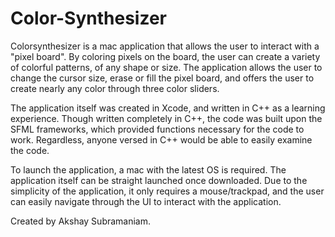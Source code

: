 # Color-Synthesizer
Colorsynthesizer is a mac application that allows the user to interact with a "pixel board". By coloring pixels on the board, the 
user can create a variety of colorful patterns, of any shape or size. The application allows the user to change 
the cursor size, erase or fill the pixel board, and offers the user to create nearly any color through three color sliders.

The application itself was created in Xcode, and written in C++ as a learning experience. Though written completely in C++, the code was built upon the SFML frameworks, which provided functions necessary for the code to work. Regardless, anyone versed in C++ would be able to easily examine the code.

To launch the application, a mac with the
latest OS is required. The application itself can be straight launched once downloaded. Due to the simplicity of the application, it only requires a mouse/trackpad, and the user can easily 
navigate through the UI to interact with the application.

Created by Akshay Subramaniam.
